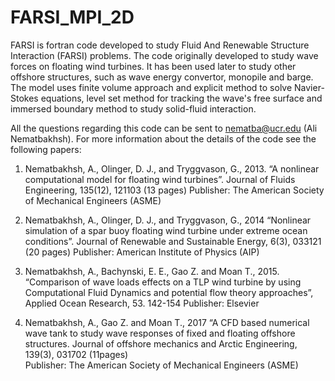 # FARSI_MPI_2D

FARSI is fortran code developed to study Fluid And Renewable Structure Interaction (FARSI) problems. 
The code originally developed to study wave forces on floating wind turbines. 
It has been used later to study other offshore structures, such as wave energy convertor, monopile and barge.
The model uses finite volume approach and explicit method to solve Navier-Stokes equations, level set method for tracking the wave's free surface and 
immersed boundary method to study solid-fluid interaction.

All the questions regarding this code can be sent to nematba@ucr.edu (Ali Nematbakhsh).
For more information about the details of the code see the following papers:

1.	Nematbakhsh, A., Olinger, D. J., and Tryggvason, G., 2013. “A nonlinear computational model for floating wind turbines”. Journal of Fluids Engineering, 135(12), 121103 (13 pages)
       Publisher: The American Society of Mechanical Engineers (ASME)

2.	Nematbakhsh, A., Olinger, D. J., and Tryggvason, G., 2014 “Nonlinear simulation of a spar buoy floating wind turbine under extreme ocean conditions”. Journal of Renewable and Sustainable Energy, 6(3), 033121 (20 pages) Publisher: American Institute of Physics (AIP)

3.	Nematbakhsh, A., Bachynski, E. E., Gao Z. and Moan T., 2015. “Comparison of wave loads effects on a TLP wind turbine by using Computational Fluid Dynamics and potential flow theory approaches”, Applied Ocean Research, 53. 142-154
       Publisher: Elsevier
       
4.	Nematbakhsh, A., Gao Z. and Moan T., 2017 “A CFD based numerical wave tank to study wave responses of fixed and floating offshore structures. Journal of offshore mechanics and Arctic Engineering, 139(3), 031702 (11pages)        
Publisher: The American Society of Mechanical Engineers (ASME)


